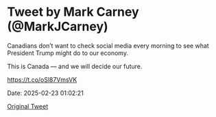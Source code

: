 # Tweet by Mark Carney (@MarkJCarney)

Canadians don’t want to check social media every morning to see what President Trump might do to our economy.

This is Canada — and we will decide our future.

https://t.co/oSl87VmsVK

Date: 2025-02-23 01:02:21

[Original Tweet](https://x.com/MarkJCarney/status/1893466390893334695)
